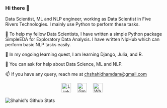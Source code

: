 ### Hi there 👋
Data Scientist, ML and NLP engineer, working as Data Scientist in Five Rivers Technologies. I mainly use Python to perform these tasks.

🔭 To help my fellow Data Scientists, I have written a simple Python package SimpleEDA for Exploratory Data Analysis. I have written NlpHub which can perform basic NLP tasks easily.

🌱 In my ongoing learning quest, I am learning Django, Julia, and R. 

💬 You can ask for help about Data Science, ML and NLP.

📫 If you have any query, reach me at chshahidhamdam@gmail.com

<p align="center">
<a href="https://www.linkedin.com/in/shahidsharif1/"><img src="https://img.icons8.com/color/48/000000/linkedin.png" width="30px" alt="LinkedIn"></a> &nbsp; &nbsp;
<a href="mailto:chshahidhamdam@gmail.com"><img src="https://img.icons8.com/fluent/48/000000/gmail.png" width="30px" alt="Gmail"></a> &nbsp; &nbsp;
<a href="https://api.whatsapp.com/send?phone=+923336242037"><img src="https://img.icons8.com/color/48/000000/whatsapp.png" width="30px" alt="Whatsapp"></a> &nbsp; &nbsp;
</p>



![Shahid's Github Stats](https://github-readme-stats.vercel.app/api?username=shahid017&count_private=true&show_icons=true)
<!--
**shahid017/shahid017** is a ✨ _special_ ✨ repository because its `README.md` (this file) appears on your GitHub profile.

Here are some ideas to get you started:

- 🔭 I’m currently working on ...
- 🌱 I’m currently learning ...
- 👯 I’m looking to collaborate on ...
- 🤔 I’m looking for help with ...
- 💬 Ask me about ...
- 📫 How to reach me: ...
- 😄 Pronouns: ...
- ⚡ Fun fact: ...
-->
